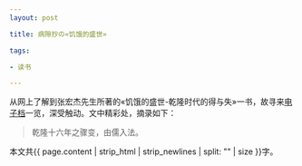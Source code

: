 ```yaml
---
layout: post

title: 病隙抄の«饥饿的盛世»

tags:

- 读书

---
```


从网上了解到张宏杰先生所著的«饥饿的盛世-乾隆时代的得与失»一书，故寻来[电子档](https://m.99lib.net/book/4145/index.html )一览，深受触动。文中精彩处，摘录如下：
> 乾隆十六年之骤变，由儒入法。
> 
本文共{{ page.content | strip_html | strip_newlines | split: "" | size }}字。

